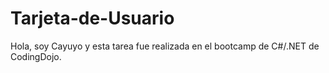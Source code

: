# Tarjeta-de-Usuario

Hola, soy Cayuyo y esta tarea fue realizada en el bootcamp de C#/.NET de CodingDojo.
